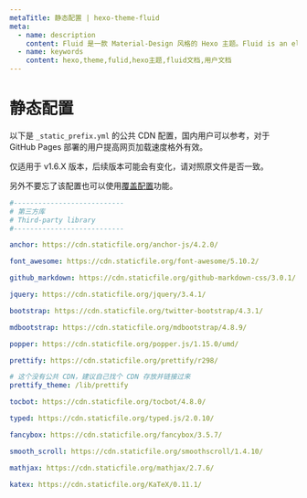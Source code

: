 ```yaml
---
metaTitle: 静态配置 | hexo-theme-fluid
meta:
  - name: description
    content: Fluid 是一款 Material-Design 风格的 Hexo 主题。Fluid is an elegant Material-Design theme for Hexo. https://github.com/fluid-dev/hexo-theme-fluid
  - name: keywords
    content: hexo,theme,fulid,hexo主题,fluid文档,用户文档
---
```


# 静态配置

以下是 `_static_prefix.yml` 的公共 CDN 配置，国内用户可以参考，对于 GitHub Pages 部署的用户提高网页加载速度格外有效。

仅适用于 v1.6.X 版本，后续版本可能会有变化，请对照原文件是否一致。

另外不要忘了该配置也可以使用[覆盖配置](/guide/#覆盖配置)功能。

```yaml
#---------------------------
# 第三方库
# Third-party library
#---------------------------

anchor: https://cdn.staticfile.org/anchor-js/4.2.0/

font_awesome: https://cdn.staticfile.org/font-awesome/5.10.2/

github_markdown: https://cdn.staticfile.org/github-markdown-css/3.0.1/

jquery: https://cdn.staticfile.org/jquery/3.4.1/

bootstrap: https://cdn.staticfile.org/twitter-bootstrap/4.3.1/

mdbootstrap: https://cdn.staticfile.org/mdbootstrap/4.8.9/

popper: https://cdn.staticfile.org/popper.js/1.15.0/umd/

prettify: https://cdn.staticfile.org/prettify/r298/

# 这个没有公共 CDN，建议自己找个 CDN 存放并链接过来
prettify_theme: /lib/prettify

tocbot: https://cdn.staticfile.org/tocbot/4.8.0/

typed: https://cdn.staticfile.org/typed.js/2.0.10/

fancybox: https://cdn.staticfile.org/fancybox/3.5.7/

smooth_scroll: https://cdn.staticfile.org/smoothscroll/1.4.10/

mathjax: https://cdn.staticfile.org/mathjax/2.7.6/

katex: https://cdn.staticfile.org/KaTeX/0.11.1/
```
